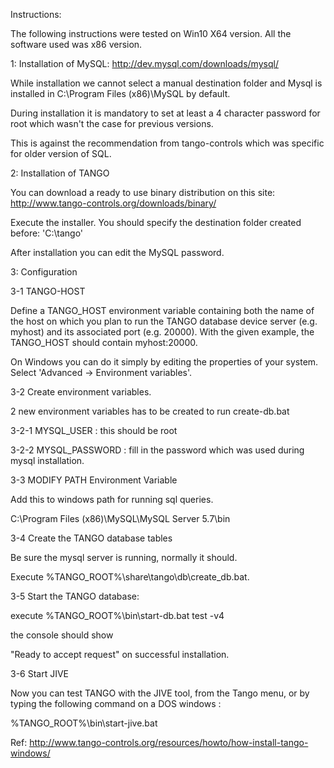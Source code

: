 Instructions:

The following instructions were tested on Win10 X64 version. All the software used was x86 version.

1: Installation of MySQL: http://dev.mysql.com/downloads/mysql/

While installation we cannot select a manual destination folder and Mysql is installed in C:\Program Files (x86)\MySQL by default.

During installation it is mandatory to set at least a 4 character password for root which wasn't the case for previous versions.

This is against the recommendation from tango-controls which was specific for older version of SQL.

2: Installation of TANGO

You can download a ready to use binary distribution on this site: http://www.tango-controls.org/downloads/binary/

Execute the installer. You should specify the destination folder created before: 'C:\tango'

After installation you can edit the MySQL password.

3: Configuration

3-1 TANGO-HOST

Define a TANGO_HOST environment variable containing both the name of the host on which you plan to run the TANGO database device server (e.g. myhost) and its associated port (e.g. 20000). With the given example, the TANGO_HOST should contain myhost:20000.

On Windows you can do it simply by editing the properties of your system. Select 'Advanced -&gt; Environment variables'.

3-2 Create environment variables.

2 new environment variables has to be created to run create-db.bat

3-2-1 MYSQL_USER : this should be root

3-2-2 MYSQL_PASSWORD : fill in the password which was used during mysql installation.

3-3 MODIFY PATH Environment Variable

Add this to windows path for running sql queries.

C:\Program Files (x86)\MySQL\MySQL Server 5.7\bin

3-4 Create the TANGO database tables

Be sure the mysql server is running, normally it should.

Execute %TANGO_ROOT%\share\tango\db\create_db.bat.

3-5 Start the TANGO database:

execute %TANGO_ROOT%\bin\start-db.bat test -v4

the console should show

"Ready to accept request" on successful installation.

3-6 Start JIVE

Now you can test TANGO with the JIVE tool, from the Tango menu, or by typing the following command on a DOS windows :

%TANGO_ROOT%\bin\start-jive.bat

Ref: http://www.tango-controls.org/resources/howto/how-install-tango-windows/